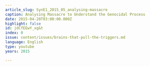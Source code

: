 ```yaml
---
article_slug: SynE1_2015_05_analysing-massacre
caption: Analysing Massacre to Understand the Genocidal Process
date: 2015-04-28T03:00:00.000Z
highlight: false
id: jdCfEEwY_xg&t
index: 0
issue: content/issues/brains-that-pull-the-triggers.md
language: English
type: youtube
years: 2015

---
```

